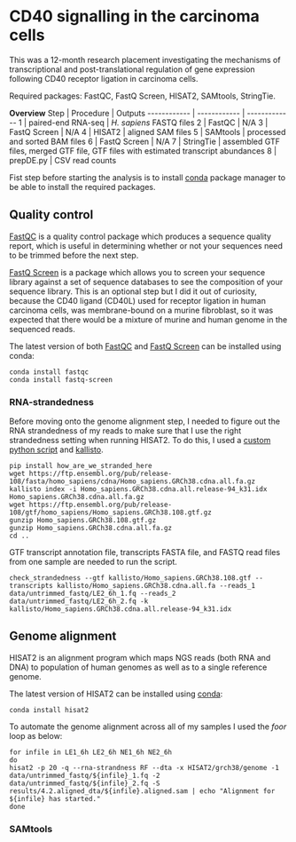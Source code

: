 # CD40 signalling in the carcinoma cells
This was a 12-month research placement investigating the mechanisms of transcriptional and post-translational regulation of gene expression following CD40 receptor ligation in carcinoma cells.

Required packages: FastQC, FastQ Screen, HISAT2, SAMtools, StringTie.

**Overview**
Step | Procedure | Outputs
------------ | ------------ | -------------
1 | paired-end RNA-seq | *H. sapiens* FASTQ files
2 | FastQC | N/A
3 | FastQ Screen | N/A
4 | HISAT2 | aligned SAM files
5 | SAMtools | processed and sorted BAM files
6 | FastQ Screen | N/A
7 | StringTie | assembled GTF files, merged GTF file, GTF files with estimated transcript abundances
8 | prepDE.py | CSV read counts

Fist step before starting the analysis is to install [conda](https://docs.conda.io/projects/conda/en/stable/user-guide/install/index.html) package manager to be able to install the required packages.

## Quality control

[FastQC](https://www.bioinformatics.babraham.ac.uk/projects/fastqc/) is a quality control package which produces a sequence quality report, which is useful in determining whether or not your sequences need to be trimmed before the next step. 

[FastQ Screen](https://www.bioinformatics.babraham.ac.uk/projects/fastq_screen/) is a package which allows you to screen your sequence library against a set of sequence databases to see the composition of your sequence library. This is an optional step but I did it out of curiosity, because the CD40 ligand (CD40L) used for receptor ligation in human carcinoma cells, was membrane-bound on a murine fibroblast, so it was expected that there would be a mixture of murine and human genome in the sequenced reads. 

The latest version of both [FastQC](https://bioconda.github.io/recipes/fastqc/README.html) and [FastQ Screen](https://bioconda.github.io/recipes/fastq-screen/README.html?) can be installed using conda:
```
conda install fastqc
conda install fastq-screen
```

### RNA-strandedness

Before moving onto the genome alignment step, I needed to figure out the RNA strandedness of my reads to make sure that I use the right strandedness setting when running HISAT2. To do this, I used a [custom python script](https://github.com/signalbash/how_are_we_stranded_here) and [kallisto](https://pachterlab.github.io/kallisto/manual).
```
pip install how_are_we_stranded_here
wget https://ftp.ensembl.org/pub/release-108/fasta/homo_sapiens/cdna/Homo_sapiens.GRCh38.cdna.all.fa.gz
kallisto index -i Homo_sapiens.GRCh38.cdna.all.release-94_k31.idx Homo_sapiens.GRCh38.cdna.all.fa.gz
wget https://ftp.ensembl.org/pub/release-108/gtf/homo_sapiens/Homo_sapiens.GRCh38.108.gtf.gz
gunzip Homo_sapiens.GRCh38.108.gtf.gz
gunzip Homo_sapiens.GRCh38.cdna.all.fa.gz
cd ..
```
GTF transcript annotation file, transcripts FASTA file, and FASTQ read files from one sample are needed to run the script.
```
check_strandedness --gtf kallisto/Homo_sapiens.GRCh38.108.gtf --transcripts kallisto/Homo_sapiens.GRCh38.cdna.all.fa --reads_1 data/untrimmed_fastq/LE2_6h_1.fq --reads_2 data/untrimmed_fastq/LE2_6h_2.fq -k kallisto/Homo_sapiens.GRCh38.cdna.all.release-94_k31.idx
```

## Genome alignment

HISAT2 is an alignment program which maps NGS reads (both RNA and DNA) to population of human genomes as well as to a single reference genome.

The latest version of HISAT2 can be installed using [conda](https://bioconda.github.io/recipes/hisat2/README.html?):
```
conda install hisat2
```

To automate the genome alignment across all of my samples I used the *foor* loop as below:
```
for infile in LE1_6h LE2_6h NE1_6h NE2_6h
do
hisat2 -p 20 -q --rna-strandness RF --dta -x HISAT2/grch38/genome -1 data/untrimmed_fastq/${infile}_1.fq -2 data/untrimmed_fastq/${infile}_2.fq -S results/4.2.aligned_dta/${infile}.aligned.sam | echo "Alignment for ${infile} has started."
done
```
### SAMtools




